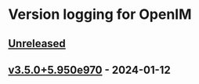 # Version logging for OpenIM

<!-- BEGIN MUNGE: GENERATED_TOC -->

<!-- END MUNGE: GENERATED_TOC -->

<a name="unreleased"></a>
## [Unreleased]


<a name="v3.5.0+5.950e970"></a>
## [v3.5.0+5.950e970] - 2024-01-12

[Unreleased]: https://github.com/openimsdk/open-im-server/compare/v3.5.0+5.950e970...HEAD
[v3.5.0+5.950e970]: https://github.com/openimsdk/open-im-server/compare/v3.5.0+2.e0bd54f...v3.5.0+5.950e970
